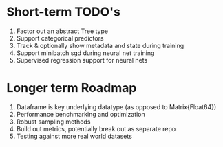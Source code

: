 Short-term TODO's
=================

1. Factor out an abstract Tree type
2. Support categorical predictors
3. Track & optionally show metadata and state during training 
4. Support minibatch sgd during neural net training
5. Supervised regression support for neural nets

Longer term Roadmap
===================

1. Dataframe is key underlying datatype (as opposed to Matrix{Float64})
2. Performance benchmarking and optimization
3. Robust sampling methods
4. Build out metrics, potentially break out as separate repo
5. Testing against more real world datasets